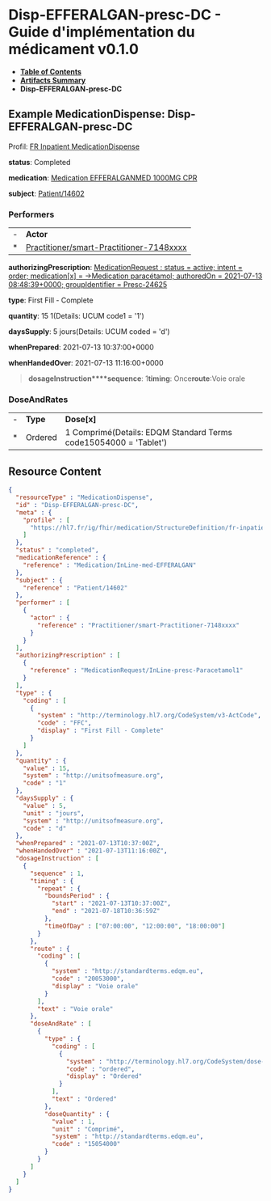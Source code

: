 # Disp-EFFERALGAN-presc-DC - Guide d'implémentation du médicament v0.1.0

* [**Table of Contents**](toc.md)
* [**Artifacts Summary**](artifacts.md)
* **Disp-EFFERALGAN-presc-DC**

## Example MedicationDispense: Disp-EFFERALGAN-presc-DC

Profil: [FR Inpatient MedicationDispense](StructureDefinition-fr-inpatient-medication-dispense.md)

**status**: Completed

**medication**: [Medication EFFERALGANMED 1000MG CPR](Medication-InLine-med-EFFERALGAN.md)

**subject**: [Patient/14602](Patient/14602)

### Performers

| | |
| :--- | :--- |
| - | **Actor** |
| * | [Practitioner/smart-Practitioner-7148xxxx](Practitioner/smart-Practitioner-7148xxxx) |

**authorizingPrescription**: [MedicationRequest : status = active; intent = order; medication[x] = ->Medication paracétamol; authoredOn = 2021-07-13 08:48:39+0000; groupIdentifier = Presc-24625](MedicationRequest-InLine-presc-Paracetamol1.md)

**type**: First Fill - Complete

**quantity**: 15 1(Details: UCUM code1 = '1')

**daysSupply**: 5 jours(Details: UCUM coded = 'd')

**whenPrepared**: 2021-07-13 10:37:00+0000

**whenHandedOver**: 2021-07-13 11:16:00+0000

> **dosageInstruction****sequence**: 1**timing**: Once**route**:Voie orale

### DoseAndRates

| | | |
| :--- | :--- | :--- |
| - | **Type** | **Dose[x]** |
| * | Ordered | 1 Comprimé(Details: EDQM Standard Terms code15054000 = 'Tablet') |




## Resource Content

```json
{
  "resourceType" : "MedicationDispense",
  "id" : "Disp-EFFERALGAN-presc-DC",
  "meta" : {
    "profile" : [
      "https://hl7.fr/ig/fhir/medication/StructureDefinition/fr-inpatient-medication-dispense"
    ]
  },
  "status" : "completed",
  "medicationReference" : {
    "reference" : "Medication/InLine-med-EFFERALGAN"
  },
  "subject" : {
    "reference" : "Patient/14602"
  },
  "performer" : [
    {
      "actor" : {
        "reference" : "Practitioner/smart-Practitioner-7148xxxx"
      }
    }
  ],
  "authorizingPrescription" : [
    {
      "reference" : "MedicationRequest/InLine-presc-Paracetamol1"
    }
  ],
  "type" : {
    "coding" : [
      {
        "system" : "http://terminology.hl7.org/CodeSystem/v3-ActCode",
        "code" : "FFC",
        "display" : "First Fill - Complete"
      }
    ]
  },
  "quantity" : {
    "value" : 15,
    "system" : "http://unitsofmeasure.org",
    "code" : "1"
  },
  "daysSupply" : {
    "value" : 5,
    "unit" : "jours",
    "system" : "http://unitsofmeasure.org",
    "code" : "d"
  },
  "whenPrepared" : "2021-07-13T10:37:00Z",
  "whenHandedOver" : "2021-07-13T11:16:00Z",
  "dosageInstruction" : [
    {
      "sequence" : 1,
      "timing" : {
        "repeat" : {
          "boundsPeriod" : {
            "start" : "2021-07-13T10:37:00Z",
            "end" : "2021-07-18T10:36:59Z"
          },
          "timeOfDay" : ["07:00:00", "12:00:00", "18:00:00"]
        }
      },
      "route" : {
        "coding" : [
          {
            "system" : "http://standardterms.edqm.eu",
            "code" : "20053000",
            "display" : "Voie orale"
          }
        ],
        "text" : "Voie orale"
      },
      "doseAndRate" : [
        {
          "type" : {
            "coding" : [
              {
                "system" : "http://terminology.hl7.org/CodeSystem/dose-rate-type",
                "code" : "ordered",
                "display" : "Ordered"
              }
            ],
            "text" : "Ordered"
          },
          "doseQuantity" : {
            "value" : 1,
            "unit" : "Comprimé",
            "system" : "http://standardterms.edqm.eu",
            "code" : "15054000"
          }
        }
      ]
    }
  ]
}

```
